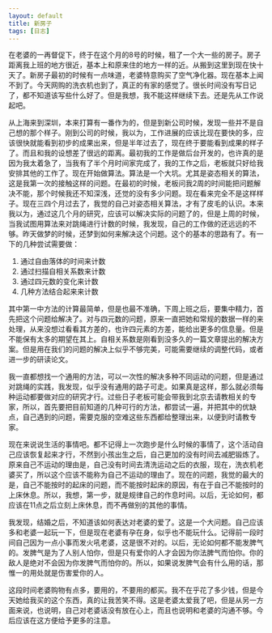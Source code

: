 ```yaml
---
layout: default
title: 新房子
tags: [日志]
---
```

在老婆的一再督促下，终于在这个月的8号的时候，租了一个大一些的房子。房子距离我上班的地方很近，基本上和原来住的地方一样的近。从搬到这里到现在快十天了。新房子最初的时候有一点味道，老婆特意购买了空气净化器。现在基本上闻不到了。今天网购的洗衣机也到了，真正的有家的感觉了。很长时间没有写日记了，都不知道该写些什么好了。但是我想，我不能这样继续下去。还是先从工作说起吧。

从上海来到深圳，本来打算有一番作为的，但是到新公司时候，发现一些并不是自己想的那个样子。刚到公司的时候，我以为，工作进展的应该比现在要快的多，应该很快就能看到初步的成果出来，但是半年过去了，现在终于要能看到成果的样子了。而且和我的设想差了很远的距离。最初我的工作是做后台开发的，也许真的是因为我太着急了，当我有了半个月时间家完成了，我的工作之后，老板就只好给我安排其他的工作了。现在开始做算法。算法是一个大坑。尤其是姿态相关的算法，这是我第一次的接触这样的问题。在最初的时候，老板问我2周的时间能把问题解决不能，那个时候我还不知深浅，还觉的没有多少问题。现在看来完全不是这样样子。现在三四个月过去了，我觉的自己对姿态相关算法，才有了皮毛的认识。本来我以为，通过这几个月的研究，应该可以解决实际的问题了的，但是上周的时候，当我试图用算法来对跳绳进行计数的时候，我发现，自己的工作做的还远远的不够。昨天做梦的时候，还梦到如何来解决这个问题。这个的基本的思路有了。有一下的几种尝试需要做：

 1. 通过自由落体的时间来计数
 2. 通过扫描自相关系数来计数
 3.  通过四元数的变化来计数
 4. 几种方法结合起来来计数
 
 
 其中第一中方法的计算最简单，但是也最不准确，下周上班之后，要集中精力，首先把这个问题给解决了。对与四元数的问题，原来一直把她和常规的数据一样的来处理，从来没想过看看其方差的，也许四元素的方差，能给出更多的信息量。但是不能保有太多的期望在其上。自相关系数是刚看到没多久的一篇文章提出的解决方案。但是用在我们的问题的解决上似乎不够完美，可能需要继续的调整代码，或者进一步的研读论文。
 
 我一直都想找一个通用的方法，可以一次性的解决多种不同运动的问题，但是通过对跳绳的实践，我发现，似乎没有通用的路子可走。如果真是这样，那么就必须每种运动都要做对应的研究才行。过些日子老板可能会带我到北京去请教相关的专家，所以，首先要把目前知道的几种可行的方法，都尝试一遍，并把其中的优缺点，自己遇到的问题，需要克服的空难这些东西都给整理出来，以便到时请教专家。
 
 现在来说说生活的事情吧。都不记得上一次跑步是什么时候的事情了，这个活动自己应该恢复起来才行，不然到小孩出生之后，自己更加的没有时间去减肥锻炼了。原来自己不运动的理由是，自己没有时间去清洗运动之后的衣服，现在，洗衣机老婆买了，所以这个应该不能称为自己不运动的理由了。现在的问题，我觉的最大的是，自己不能按时的起床的问题，而不能按时起床的原因，有在于自己不能按时的上床休息。所以，我想，第一步，就是规律自己的作息时间。以后，无论如何，都应该在11点之后立刻上床休息，而不再做别的其他的事情。

我发现，结婚之后，不知道该如何表达对老婆的爱了。这是一个大问题。自己应该多和老婆一起玩一下，但是现在老婆有孕在身，似乎也不能玩什么。记得前一段时间自己因为一点小事而发火吼老婆，这是很不对的。以后，无论如何都不能发脾气的。发脾气是为了人别人怕你，但是只有爱你的人才会因为你法脾气而怕你。你的敌人是绝对不会因为你发脾气而怕你的。所以，如果说发脾气会有什么用的话，那惟一的用处就是伤害爱你的人。

这段时间老婆购物有点多，要用的，不要用的都买。我不在乎花了多少钱，但是今天她给我买的这个东西，真的让我苦笑不得。这是老婆太爱我了吧，但是从另一方面来说，也说明，自己对老婆话没有放在心上，而且也说明和老婆的沟通不够。今后应该在这方便给予更多的注意。 